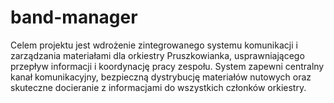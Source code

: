 # band-manager

Celem projektu jest wdrożenie zintegrowanego systemu komunikacji i zarządzania materiałami dla orkiestry Pruszkowianka, usprawniającego przepływ informacji i koordynację pracy zespołu. System zapewni centralny kanał komunikacyjny, bezpieczną dystrybucję materiałów nutowych oraz skuteczne docieranie z informacjami do wszystkich członków orkiestry.
